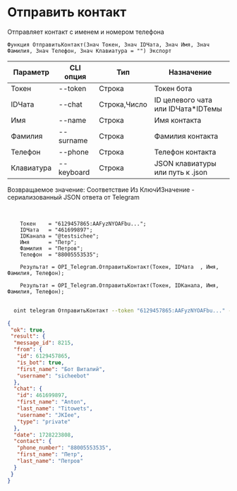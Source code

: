 ﻿---
sidebar_position: 9
---

# Отправить контакт
 Отправляет контакт с именем и номером телефона



`Функция ОтправитьКонтакт(Знач Токен, Знач IDЧата, Знач Имя, Знач Фамилия, Знач Телефон, Знач Клавиатура = "") Экспорт`

  | Параметр | CLI опция | Тип | Назначение |
  |-|-|-|-|
  | Токен | --token | Строка | Токен бота |
  | IDЧата | --chat | Строка,Число | ID целевого чата или IDЧата*IDТемы |
  | Имя | --name | Строка | Имя контакта |
  | Фамилия | --surname | Строка | Фамилия контакта |
  | Телефон | --phone | Строка | Телефон контакта |
  | Клавиатура | --keyboard | Строка | JSON клавиатуры или путь к .json |

  
  Возвращаемое значение:   Соответствие Из КлючИЗначение - сериализованный JSON ответа от Telegram

<br/>




```bsl title="Пример кода"
    Токен    = "6129457865:AAFyzNYOAFbu...";
    IDЧата   = "461699897";
    IDКанала = "@testsichee";
    Имя      = "Петр";
    Фамилия  = "Петров";
    Телефон  = "88005553535";

    Результат = OPI_Telegram.ОтправитьКонтакт(Токен, IDЧата  , Имя, Фамилия, Телефон);

    Результат = OPI_Telegram.ОтправитьКонтакт(Токен, IDКанала, Имя, Фамилия, Телефон);
```



```sh title="Пример команды CLI"
    
  oint telegram ОтправитьКонтакт --token "6129457865:AAFyzNYOAFbu..." --chat "461699897" --name "Петр" --surname "Петров" --phone "88005553535" --keyboard %keyboard%

```

```json title="Результат"
{
 "ok": true,
 "result": {
  "message_id": 8215,
  "from": {
   "id": 6129457865,
   "is_bot": true,
   "first_name": "Бот Виталий",
   "username": "sicheebot"
  },
  "chat": {
   "id": 461699897,
   "first_name": "Anton",
   "last_name": "Titowets",
   "username": "JKIee",
   "type": "private"
  },
  "date": 1728223808,
  "contact": {
   "phone_number": "88005553535",
   "first_name": "Петр",
   "last_name": "Петров"
  }
 }
}
```
